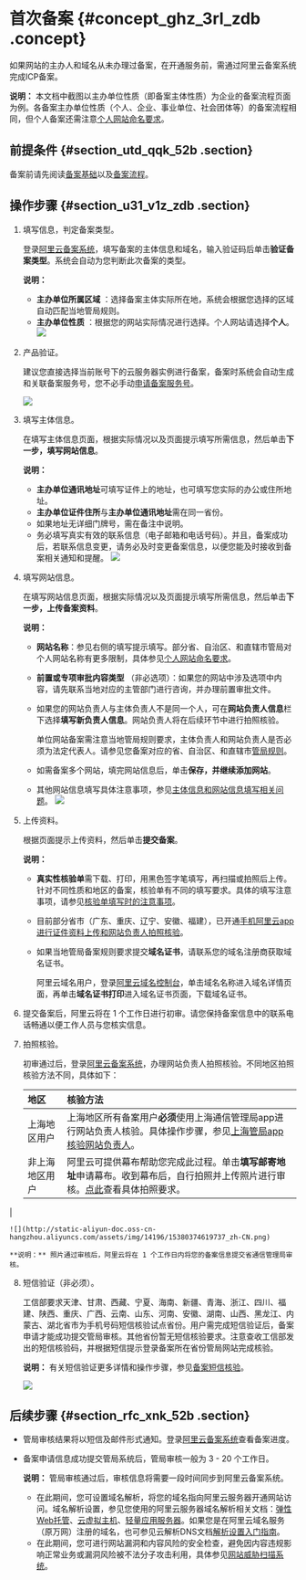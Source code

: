 # 首次备案 {#concept_ghz_3rl_zdb .concept}

如果网站的主办人和域名从未办理过备案，在开通服务前，需通过阿里云备案系统完成ICP备案。

**说明：** 本文档中截图以主办单位性质（即备案主体性质）为企业的备案流程页面为例。各备案主办单位性质（个人、企业、事业单位、社会团体等）的备案流程相同，但个人备案还需注意[个人网站命名要求](../../../../cn.zh-CN/常见问题/填写主体信息和网站信息.md#section_rdk_mvr_zdb)。

## 前提条件 {#section_utd_qqk_52b .section}

备案前请先阅读[备案基础](../../../../cn.zh-CN/产品简介/备案基础.md#)以及[备案流程](cn.zh-CN/备案流程/备案引导.md#section_tcc_bds_s2b)。

## 操作步骤 {#section_u31_v1z_zdb .section}

1.  填写信息，判定备案类型。

    登录[阿里云备案系统](https://beian.aliyun.com/order/selfBaIndex.htm)，填写备案的主体信息和域名，输入验证码后单击**验证备案类型**。系统会自动为您判断此次备案的类型。

    **说明：** 

    -   **主办单位所属区域** ：选择备案主体实际所在地，系统会根据您选择的区域自动匹配当地管局规则。
    -   **主办单位性质** ：根据您的网站实际情况进行选择。个人网站请选择**个人**。
    ![](http://static-aliyun-doc.oss-cn-hangzhou.aliyuncs.com/assets/img/14196/15380374619743_zh-CN.png)

2.  产品验证。

    建议您直接选择当前账号下的云服务器实例进行备案，备案时系统会自动生成和关联备案服务号，您不必手动[申请备案服务号](cn.zh-CN/备案流程/申请备案服务号.md#)。

    ![](http://static-aliyun-doc.oss-cn-hangzhou.aliyuncs.com/assets/img/14200/153803746112895_zh-CN.png)

3.  填写主体信息。

    在填写主体信息页面，根据实际情况以及页面提示填写所需信息，然后单击**下一步，填写网站信息**。

    **说明：** 

    -   **主办单位通讯地址**可填写证件上的地址，也可填写您实际的办公或住所地址。
    -   **主办单位证件住所**与**主办单位通讯地址**需在同一省份。
    -   如果地址无详细门牌号，需在备注中说明。
    -   务必填写真实有效的联系信息（电子邮箱和电话号码）。并且，备案成功后，若联系信息变更，请务必及时变更备案信息，以便您能及时接收到备案相关通知和提醒。
    ![](http://static-aliyun-doc.oss-cn-hangzhou.aliyuncs.com/assets/img/14196/15380374619716_zh-CN.png)

4.  填写网站信息。

    在填写网站信息页面，根据实际情况以及页面提示填写所需信息，然后单击**下一步，上传备案资料**。

    **说明：** 

    -   **网站名称**：参见右侧的填写提示填写。部分省、自治区、和直辖市管局对个人网站名称有更多限制，具体参见[个人网站命名要求](../../../../cn.zh-CN/常见问题/填写主体信息和网站信息.md#section_rdk_mvr_zdb)。
    -   **前置或专项审批内容类型** （非必选项）：如果您的网站中涉及选项中内容，请先联系当地对应的主管部门进行咨询，并办理前置审批文件。
    -   如果您的网站负责人与主体负责人不是同一个人，可在**网站负责人信息**栏下选择**填写新负责人信息**。网站负责人将在后续环节中进行拍照核验。

        单位网站备案需注意当地管局规则要求，主体负责人和网站负责人是否必须为法定代表人。请参见您备案对应的省、自治区、和直辖市[管局规则](https://beian.aliyun.com/?spm=a2c4g.11186623.765261.5.2SXlJ8#MapDataContainer)。

    -   如需备案多个网站，填完网站信息后，单击**保存，并继续添加网站**。
    -   其他网站信息填写具体注意事项，参见[主体信息和网站信息填写相关问题](../../../../cn.zh-CN/常见问题/填写主体信息和网站信息.md#section_hxd_kvr_zdb)。
    ![](http://static-aliyun-doc.oss-cn-hangzhou.aliyuncs.com/assets/img/14196/15380374619724_zh-CN.png)

5.  上传资料。

    根据页面提示上传资料，然后单击**提交备案**。

    **说明：** 

    -   **真实性核验单**需下载、打印，用黑色签字笔填写，再扫描或拍照后上传。针对不同性质和地区的备案，核验单有不同的填写要求。具体的填写注意事项，请参见[核验单填写时的注意事项](../../../../cn.zh-CN/常见问题/上传资料.md#section_z2v_rbt_zdb)。
    -   目前部分省市（广东、重庆、辽宁、安徽、福建），已开通[手机阿里云app进行证件资料上传和网站负责人拍照核验](../../../../cn.zh-CN/常见问题/上传资料.md#)。

    -   如果当地管局备案规则要求提交**域名证书**，请联系您的域名注册商获取域名证书。

        阿里云域名用户，登录[阿里云域名控制台](https://dc.console.aliyun.com/next/index#/domain/list/all-domain)，单击域名名称进入域名详情页面，再单击**域名证书打印**进入域名证书页面，下载域名证书。

6.  提交备案后，阿里云将在 1 个工作日进行初审。请您保持备案信息中的联系电话畅通以便工作人员与您核实信息。
7.  拍照核验。

    初审通过后，登录[阿里云备案系统](https://beian.aliyun.com/order/selfBaIndex.htm)，办理网站负责人拍照核验。不同地区拍照核验方法不同，具体如下：

    |地区|核验方法|
    |:-|:---|
    |上海地区用户|上海地区所有备案用户**必须**使用上海通信管理局app进行网站负责人核验。具体操作步骤，参见[上海管局app核验网站负责人](cn.zh-CN/备案流程/上海地区通过手机app核验网站负责人.md#)。|
    |非上海地区用户|阿里云可提供幕布帮助您完成此过程。单击**填写邮寄地址**申请幕布。收到幕布后，自行拍照并上传照片进行审核。[点此](../../../../cn.zh-CN/常见问题/拍照核验.md#)查看具体拍照要求。

|

    ![](http://static-aliyun-doc.oss-cn-hangzhou.aliyuncs.com/assets/img/14196/15380374619737_zh-CN.png)

    **说明：** 照片通过审核后，阿里云将在 1 个工作日内将您的备案信息提交省通信管理局审核。

8.  短信验证（非必须）。

    工信部要求天津、甘肃、西藏、宁夏、海南、新疆、青海、浙江、四川、福建、陕西、重庆、广西、云南、山东、河南、安徽、湖南、山西、黑龙江、内蒙古、湖北省市为手机号码短信核验试点省份。用户需完成短信验证后，备案申请才能成功提交管局审核。其他省份暂无短信核验要求。注意查收工信部发出的短信核验码，并根据短信提示登录备案所在省份管局网站完成核验。

    **说明：** 有关短信验证更多详情和操作步骤，参见[备案短信核验](cn.zh-CN/备案流程/备案短信核验.md#)。

    ![](http://static-aliyun-doc.oss-cn-hangzhou.aliyuncs.com/assets/img/14196/15380374619730_zh-CN.png)


## 后续步骤 {#section_rfc_xnk_52b .section}

-   管局审核结果将以短信及邮件形式通知。登录[阿里云备案系统](https://beian.aliyun.com/order/index)查看备案进度。
-   备案申请信息成功提交管局系统后，管局审核一般为 3 - 20 个工作日。

    **说明：** 管局审核通过后，审核信息将需要一段时间同步到阿里云备案系统。

    -   在此期间，您可设置域名解析，将您的域名指向阿里云服务器开通网站访问。域名解析设置，参见您使用的阿里云服务器域名解析相关文档：[弹性Web托管](https://help.aliyun.com/document_detail/39903.html)、[云虚拟主机](https://help.aliyun.com/document_detail/50986.html)、[轻量应用服务器](https://help.aliyun.com/document_detail/59080.html)。如果您是在阿里云域名服务（原万网）注册的域名，也可参见云解析DNS文档[解析设置入门指南](https://help.aliyun.com/document_detail/29716.html)。
    -   在此期间，您可进行网站漏洞和内容风险的安全检查，避免因内容违规影响正常业务或漏洞风险被不法分子攻击利用，具体参见[网站威胁扫描系统](https://www.aliyun.com/product/avds?spm=5176.8087400.security.6.25c015c9FDMwsD)。

